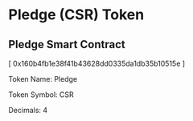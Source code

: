 # Pledge (CSR) Token
## Pledge Smart Contract 
[ 0x160b4fb1e38f41b43628dd0335da1db35b10515e ]

Token Name: Pledge

Token Symbol: CSR

Decimals: 4
